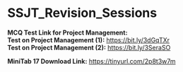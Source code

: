 # SSJT_Revision_Sessions

**MCQ Test Link for Project Management:**<br>
**Test on Project Management (1):** https://bit.ly/3dGqTXr <br>
**Test on Project Management (2):** https://bit.ly/3SeraSO <br>

**MiniTab 17 Download Link:** https://tinyurl.com/2p8t3w7m




